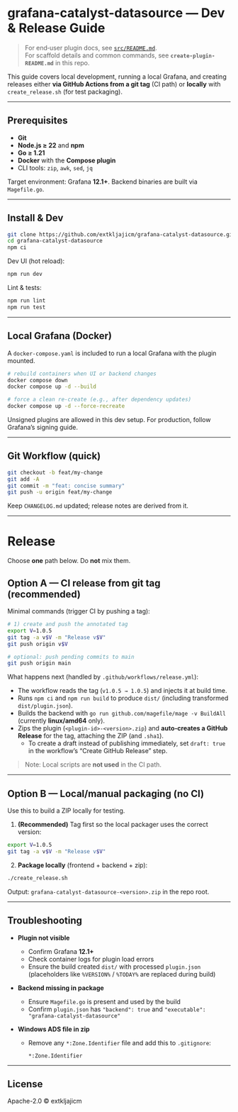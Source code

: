 # grafana-catalyst-datasource — Dev & Release Guide

> For end‑user plugin docs, see [`src/README.md`](./src/README.md).  
> For scaffold details and common commands, see **`create-plugin-README.md`** in this repo.

This guide covers local development, running a local Grafana, and creating releases either **via GitHub Actions from a git tag** (CI path) or **locally** with `create_release.sh` (for test packaging).

---

## Prerequisites

- **Git**
- **Node.js ≥ 22** and **npm**
- **Go ≥ 1.21**
- **Docker** with the **Compose plugin**
- CLI tools: `zip`, `awk`, `sed`, `jq`

Target environment: Grafana **12.1+**. Backend binaries are built via `Magefile.go`.

---

## Install & Dev

```bash
git clone https://github.com/extkljajicm/grafana-catalyst-datasource.git
cd grafana-catalyst-datasource
npm ci
```

Dev UI (hot reload):

```bash
npm run dev
```

Lint & tests:

```bash
npm run lint
npm run test
```

---

## Local Grafana (Docker)

A `docker-compose.yaml` is included to run a local Grafana with the plugin mounted.

```bash
# rebuild containers when UI or backend changes
docker compose down
docker compose up -d --build

# force a clean re-create (e.g., after dependency updates)
docker compose up -d --force-recreate
```

Unsigned plugins are allowed in this dev setup. For production, follow Grafana’s signing guide.

---

## Git Workflow (quick)

```bash
git checkout -b feat/my-change
git add -A
git commit -m "feat: concise summary"
git push -u origin feat/my-change
```

Keep `CHANGELOG.md` updated; release notes are derived from it.

---

# Release

Choose **one** path below. Do **not** mix them.

## Option A — CI release from git tag (recommended)

Minimal commands (trigger CI by pushing a tag):

```bash
# 1) create and push the annotated tag
export V=1.0.5
git tag -a v$V -m "Release v$V"
git push origin v$V

# optional: push pending commits to main
git push origin main
```

What happens next (handled by `.github/workflows/release.yml`):
- The workflow reads the tag (`v1.0.5 → 1.0.5`) and injects it at build time.
- Runs `npm ci` and `npm run build` to produce `dist/` (including transformed `dist/plugin.json`).
- Builds the backend with `go run github.com/magefile/mage -v BuildAll` (currently **linux/amd64** only).
- Zips the plugin (`<plugin-id>-<version>.zip`) and **auto‑creates a GitHub Release** for the tag, attaching the ZIP (and `.sha1`).
  - To create a draft instead of publishing immediately, set `draft: true` in the workflow’s “Create GitHub Release” step.

> Note: Local scripts are **not used** in the CI path.

---

## Option B — Local/manual packaging (no CI)

Use this to build a ZIP locally for testing.

1) **(Recommended)** Tag first so the local packager uses the correct version:
```bash
export V=1.0.5
git tag -a v$V -m "Release v$V"
```

2) **Package locally** (frontend + backend + zip):
```bash
./create_release.sh
```

Output: `grafana-catalyst-datasource-<version>.zip` in the repo root.  


---

## Troubleshooting

- **Plugin not visible**
  - Confirm Grafana **12.1+**
  - Check container logs for plugin load errors
  - Ensure the build created `dist/` with processed `plugin.json` (placeholders like `%VERSION%` / `%TODAY%` are replaced during build)

- **Backend missing in package**
  - Ensure `Magefile.go` is present and used by the build
  - Confirm `plugin.json` has `"backend": true` and `"executable": "grafana-catalyst-datasource"`

- **Windows ADS file in zip**
  - Remove any `*:Zone.Identifier` file and add this to `.gitignore`:
    ```
    *:Zone.Identifier
    ```

---

## License

Apache-2.0 © extkljajicm
